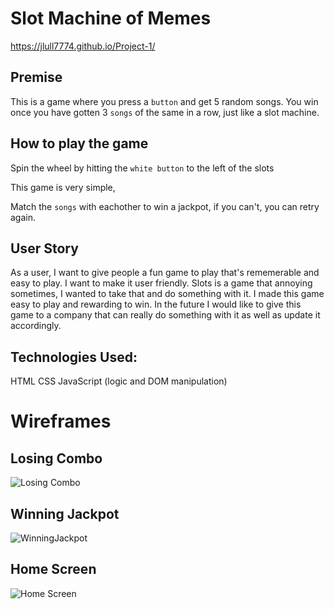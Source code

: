 # Slot Machine of Memes

https://jlull7774.github.io/Project-1/

## **Premise**

This is a game where you press a ``` button ``` and get 5 random songs. You win once you have gotten 3 ``` songs ``` of the same in a row, just like a slot machine. 

## **How to play the game**

Spin the wheel by hitting the  ``` white button ``` to the left of the slots

This game is very simple, 

Match the ``` songs ``` with eachother to win a jackpot, if you can't, you can retry again. 

## User Story 

As a user, I want to give people a fun game to play that's rememerable and easy to play. I want to make it user friendly. Slots is a game that annoying sometimes, I wanted to take that and do something with it. I made this game easy to play and rewarding to win. In the future I would like to give this game to a company that can really do something with it as well as update it accordingly. 

## Technologies Used:
HTML
CSS
JavaScript (logic and DOM manipulation)

# Wireframes 

## **Losing Combo**

![Losing Combo](https://i.pinimg.com/originals/3f/f1/62/3ff162548796f9367d0efb13c7444dbf.jpg)

## **Winning Jackpot** 

![WinningJackpot](https://i.pinimg.com/originals/8a/cb/12/8acb12f25a559dafb10207cf8c4e716c.jpg)

## **Home Screen**
![Home Screen](https://i.pinimg.com/originals/88/19/b6/8819b6716a072ea1022667ec64a19c0e.jpg)
